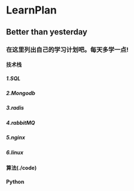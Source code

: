 # LearnPlan
## Better than yesterday
### 在这里列出自己的学习计划吧。每天多学一点!
#### 技术栈
##### 1.SQL
##### 2.Mongodb
##### 3.radis
##### 4.rabbitMQ
##### 5.nginx
##### 6.linux
#### 算法(./code)
#### Python
